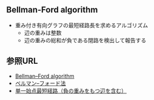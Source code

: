 ## Bellman-Ford algorithm

- 重み付き有向グラフの最短経路長を求めるアルゴリズム
  - 辺の重みは整数
  - 辺の重みの総和が負である閉路を検出して報告する

## 参照URL

- [Bellman–Ford algorithm](https://en.wikipedia.org/wiki/Bellman%E2%80%93Ford_algorithm)
- [ベルマン–フォード法](https://ja.wikipedia.org/wiki/%E3%83%99%E3%83%AB%E3%83%9E%E3%83%B3%E2%80%93%E3%83%95%E3%82%A9%E3%83%BC%E3%83%89%E6%B3%95)
- [単一始点最短経路（負の重みをもつ辺を含む）](https://onlinejudge.u-aizu.ac.jp/courses/library/5/GRL/all/GRL_1_B)
